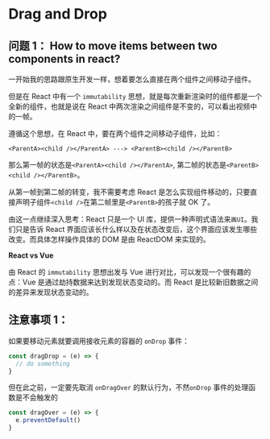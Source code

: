 # Drag and Drop

## 问题 1： How to move items between two components in react?

一开始我的思路跟原生开发一样，想着要怎么直接在两个组件之间移动子组件。

但是在 React 中有一个 `immutability` 思想，就是每次重新渲染时的组件都是一个全新的组件，也就是说在 React 中两次渲染之间组件是不变的，可以看出视频中的一帧。

遵循这个思想，在 React 中，要在两个组件之间移动子组件，比如：

```
<ParentA><child /></ParentA> ---> <ParentB><child /></ParentB>
```

那么第一帧的状态是`<ParentA><child /></ParentA>`, 第二帧的状态是`<ParentB><child /></ParentB>`。

从第一帧到第二帧的转变，我不需要考虑 React 是怎么实现组件移动的，只要直接声明子组件`<child />`在第二帧里是`<ParentB>`的孩子就 OK 了。

由这一点继续深入思考：React 只是一个 UI 库，提供一种声明式语法来`画UI`。我们只是告诉 React 界面应该长什么样以及在状态改变后，这个界面应该发生哪些改变。而具体怎样操作具体的 DOM 是由 ReactDOM 来实现的。

**React vs Vue**

由 React 的 `immutability` 思想出发与 Vue 进行对比，可以发现一个很有趣的点：Vue 是通过劫持数据来达到发现状态变动的。而 React 是比较新旧数据之间的差异来发现状态变动的。

## 注意事项 1：

如果要移动元素就要调用接收元素的容器的 `onDrop` 事件：

```jsx
const dragDrop = (e) => {
  // do something
}
```

但在此之前，一定要先取消 `onDragOver` 的默认行为，不然`onDrop` 事件的处理函数是不会触发的

```jsx
const dragOver = (e) => {
  e.preventDefault()
}
```
